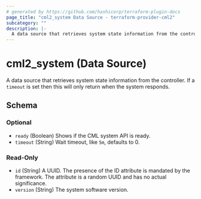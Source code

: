 ```yaml
---
# generated by https://github.com/hashicorp/terraform-plugin-docs
page_title: "cml2_system Data Source - terraform-provider-cml2"
subcategory: ""
description: |-
  A data source that retrieves system state information from the controller. If a timeout is set then this will only return when the system responds.
---
```


# cml2_system (Data Source)

A data source that retrieves system state information from the controller. If a `timeout` is set then this will only return when the system responds.



<!-- schema generated by tfplugindocs -->
## Schema

### Optional

- `ready` (Boolean) Shows if the CML system API is ready.
- `timeout` (String) Wait timeout, like `5m`, defaults to 0.

### Read-Only

- `id` (String) A UUID. The presence of the ID attribute is mandated by the framework. The attribute is a random UUID and has no actual significance.
- `version` (String) The system software version.


